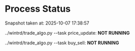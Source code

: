 # Process Status

Snapshot taken at: 2025-10-07 17:38:57

../wintrd/trade_algo.py --task price_update: **NOT RUNNING**

../wintrd/trade_algo.py --task buy_sell: **NOT RUNNING**

